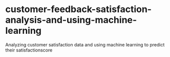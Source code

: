# customer-feedback-satisfaction-analysis-and-using-machine-learning
Analyzing customer satisfaction data and using machine learning to predict their satisfactionscore
